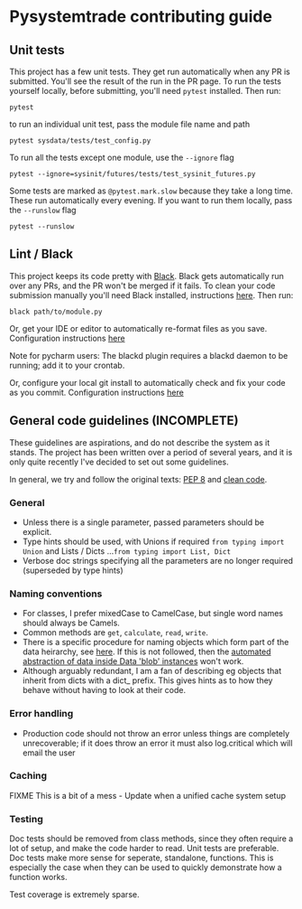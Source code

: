 # Pysystemtrade contributing guide


## Unit tests
This project has a few unit tests. They get run automatically when any PR is 
submitted. You'll see the result of the run in the PR page. To run the tests
yourself locally, before submitting, you'll need `pytest` installed. Then run:
```
pytest
```

to run an individual unit test, pass the module file name and path
```
pytest sysdata/tests/test_config.py
```

To run all the tests except one module, use the `--ignore` flag
```
pytest --ignore=sysinit/futures/tests/test_sysinit_futures.py
```

Some tests are marked as `@pytest.mark.slow` because they take a long time. These
run automatically every evening. If you want to run them locally, pass
the `--runslow` flag
```
pytest --runslow
```


## Lint / Black

This project keeps its code pretty with 
[Black](https://black.readthedocs.io/en/stable/). Black gets automatically run 
over any PRs, and the PR won't be merged if it fails. To clean your code
submission manually you'll need Black installed, instructions 
[here](https://black.readthedocs.io/en/stable/getting_started.html). Then
run:
```
black path/to/module.py
```

Or, get your IDE or editor to automatically re-format files as you save. Configuration
instructions [here](https://black.readthedocs.io/en/stable/integrations/editors.html)

Note for pycharm users: The blackd plugin requires a blackd daemon to be running; add it to your crontab.

Or, configure your local git install to automatically check and fix your code
as you commit. Configuration instructions 
[here](https://black.readthedocs.io/en/stable/integrations/source_version_control.html)

## General code guidelines (INCOMPLETE)

These guidelines are aspirations, and do not describe the system as it stands. The project has been written over a period of several years, and it is only quite recently I've decided to set out some guidelines. 

In general, we try and follow the original texts: [PEP 8](https://peps.python.org/pep-0008/) and [clean code](https://gist.github.com/wojteklu/73c6914cc446146b8b533c0988cf8d29).

### General

- Unless there is a single parameter, passed parameters should be explicit.
- Type hints should be used, with Unions if required `from typing import Union` and Lists / Dicts ...`from typing import List, Dict`
- Verbose doc strings specifying all the parameters are no longer required (superseded by type hints)

### Naming conventions

- For classes, I prefer mixedCase to CamelCase, but single word names should always be Camels.
- Common methods are `get`, `calculate`, `read`, `write`.
- There is a specific procedure for naming objects which form part of the data heirarchy, see [here](https://github.com/robcarver17/pysystemtrade/blob/master/docs/data.md#part-2-overview-of-futures-data-in-pysystemtrade). If this is not followed, then the [automated abstraction of data inside Data 'blob' instances](https://github.com/robcarver17/pysystemtrade/blob/master/docs/data.md#data-blobs) won't work.
- Although arguably redundant, I am a fan of describing eg objects that inherit from dicts with a dict_ prefix. This gives hints as to how they behave without having to look at their code.


### Error handling

- Production code should not throw an error unless things are completely unrecoverable; if it does throw an error it must also log.critical which will email the user


### Caching

FIXME This is a bit of a mess - Update when a unified cache system setup


### Testing

Doc tests should be removed from class methods, since they often require a lot of setup, and make the code harder to read. Unit tests are preferable.
Doc tests make more sense for seperate, standalone, functions. This is especially the case when they can be used to quickly demonstrate how a function works.

Test coverage is extremely sparse. 
